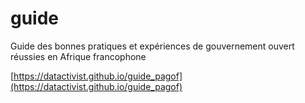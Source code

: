 # guide
Guide des bonnes pratiques et expériences de gouvernement ouvert réussies en Afrique francophone

[https://datactivist.github.io/guide_pagof](https://datactivist.github.io/guide_pagof)
